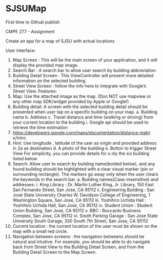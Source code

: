 # SJSUMap
First time to Github publish

CMPE 277 - Assignment

Create an app for a map of SJSU with actual locations

User Interface:
1. Map Screen : This will be the main screen of your application, and it will display the
provided map image.
2. Search Bar : A search bar to allow user search by building abbreviation.
3. Building Detail Screen : This ViewController will present more detailed information on
the selected building.
4. Street View Screen : follow the info here to integrate with Google’s Street View.
Features:
1. Map: Use the attached image as the map. (Don NOT use mapview or any other map
SDK/widget provided by Apple or Google!)
2. Building detail: A screen with the selected building detail should be presented when
user tap on a specific building on your map.
a. Building name
b. Address
c. Travel distance and time (walking or driving) from your current location to the
building
i. Google api should be used to retrieve the time estimation
1. https://developers.google.com/maps/documentation/distance-matri
x/intro
2. Hint: Use longitude , latitude of the user as origin and provided
address in 2a as destination
d. A photo of the building
e. Button to trigger Street View
For simplicity, you can provide details for o nly the six building listed below.
3. Search: Allow user to search by building name(bolded below), and any found building
should be highlighted with a clear visual marker (pin or surrounding rectangle). The
markers go away only when the user clears the keywords in the search bar.
a. Building names(Case-insensitive) and addresses:
i. King Library : Dr. Martin Luther King, Jr. Library, 150 East San Fernando
Street, San Jose, CA 95112
ii. Engineering Building : San José State University Charles W. Davidson
College of Engineering, 1 Washington Square, San Jose, CA 95112
iii. Yoshihiro Uchida Hall : Yoshihiro Uchida Hall, San Jose, CA 95112
iv. Student Union : Student Union Building, San Jose, CA 95112
v. BBC : Boccardo Business Complex, San Jose, CA 95112
vi. South Parking Garage : San Jose State University South Garage, 330
South 7th Street, San Jose, CA 95112
4. Current location : the current location of the user must be shown on the map with a
small red circle.
5. Navigation between screens : the navigation betweens should be natural and intuitive.
For example, you should be able to do navigate back from Street View to the Building
Detail Screen, and from the Building Detail Screen to the Map Screen.
